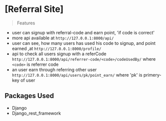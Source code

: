 # [Referral Site]

> Features

- user can signup with referral-code and earn point, 'if code is correct'
- more api available at `http://127.0.0.1:8000/api/`
- user can see, how many users has used his code to signup, and point earned ,at `http://127.0.0.1:8000/profile/`
- api to check all users signup with a referCode `http://127.0.0.1:8000/api/referrer-code/<code>/codeUsedBy/`
    where `<code>` is referrer code
- an user earn through referring other user `http://127.0.0.1:8000/api/users/pk/point_earn/`
    where 'pk' is primery-key of user
  

## Packages Used 

- Django 
- Django_rest_framework

